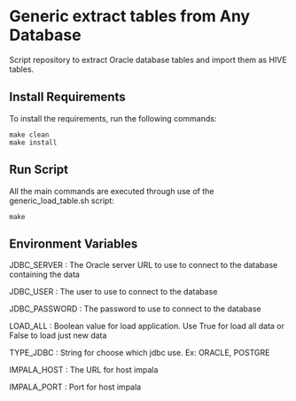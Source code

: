 #  Generic extract tables from Any Database
Script repository to extract Oracle database tables and import them as HIVE tables.

## Install Requirements
To install the requirements, run the following commands:

    make clean
    make install

## Run Script
All the main commands are executed through use of the generic_load_table.sh script:

    make

## Environment Variables

JDBC_SERVER : The Oracle server URL to use to connect to the database containing the data

JDBC_USER : The user to use to connect to the database

JDBC_PASSWORD : The password to use to connect to the database

LOAD_ALL : Boolean value for load application. Use True for load all data or False to load just new data

TYPE_JDBC : String for choose which jdbc use. Ex: ORACLE, POSTGRE

IMPALA_HOST : The URL for host impala

IMPALA_PORT : Port for host impala
